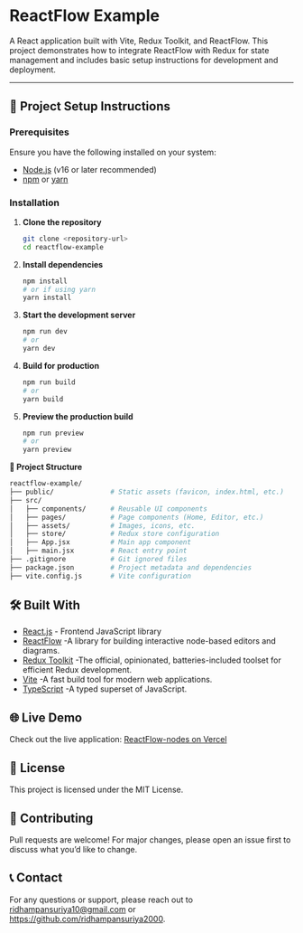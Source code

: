 # ReactFlow Example

A React application built with Vite, Redux Toolkit, and ReactFlow. This project demonstrates how to integrate ReactFlow with Redux for state management and includes basic setup instructions for development and deployment.

---

## 🚀 Project Setup Instructions

### Prerequisites

Ensure you have the following installed on your system:

- [Node.js](https://nodejs.org/) (v16 or later recommended)
- [npm](https://www.npmjs.com/) or [yarn](https://yarnpkg.com/)

### Installation

1. **Clone the repository**
   ```sh
   git clone <repository-url>
   cd reactflow-example
   
2. **Install dependencies**
   ```sh
   npm install
   # or if using yarn
   yarn install
   
3. **Start the development server**
   ```sh
   npm run dev
   # or
   yarn dev
   
4. **Build for production**
   ```sh
   npm run build
   # or
   yarn build
   
5. **Preview the production build**
   ```sh
   npm run preview
   # or
   yarn preview
   
**📂 Project Structure**
   ```sh
   reactflow-example/
   ├── public/              # Static assets (favicon, index.html, etc.)
   ├── src/
   │   ├── components/      # Reusable UI components
   │   ├── pages/           # Page components (Home, Editor, etc.)
   │   ├── assets/          # Images, icons, etc.
   │   ├── store/           # Redux store configuration
   │   ├── App.jsx          # Main app component
   │   ├── main.jsx         # React entry point
   ├── .gitignore           # Git ignored files
   ├── package.json         # Project metadata and dependencies
   ├── vite.config.js       # Vite configuration
```

## 🛠️ Built With

- [React.js](https://reactjs.org/) - Frontend JavaScript library
- [ReactFlow](https://reactflow.dev/) -A library for building interactive node-based editors and diagrams.
- [Redux Toolkit](https://redux-toolkit.js.org/) -The official, opinionated, batteries-included toolset for efficient Redux development.
- [Vite](https://redux-toolkit.js.org/) -A fast build tool for modern web applications.
- [TypeScript](https://www.typescriptlang.org/) -A typed superset of JavaScript.

## 🌐 Live Demo

Check out the live application: [ReactFlow-nodes on Vercel](https://reactflow-node-example.vercel.app/)

## 📜 License

This project is licensed under the MIT License.

## 🙌 Contributing

Pull requests are welcome! For major changes, please open an issue first to discuss what you’d like to change.

## 📞 Contact

For any questions or support, please reach out to ridhampansuriya10@gmail.com or https://github.com/ridhampansuriya2000.
